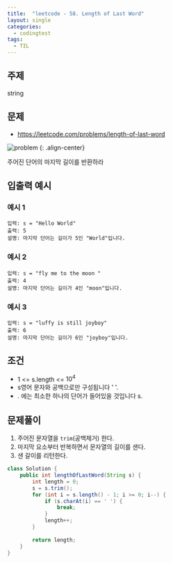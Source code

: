 ```yaml
---
title:  "leetcode - 58. Length of Last Word"
layout: single
categories:
  - codingtest
tags:
  - TIL
---
```


## 주제
string

## 문제
- https://leetcode.com/problems/length-of-last-word

![problem](https://github.com/user-attachments/assets/50e6de2b-a245-4b74-bbe6-b96ec604a251)
{: .align-center}

주어진 단어의 마지막 길이를 반환하라


## 입출력 예시
### 예시 1
```
입력: s = "Hello World"
출력: 5
설명: 마지막 단어는 길이가 5인 "World"입니다.
```

### 예시 2
```
입력: s = "fly me to the moon "
출력: 4
설명: 마지막 단어는 길이가 4인 "moon"입니다.
```

### 예시 3
```
입력: s = "luffy is still joyboy"
출력: 6
설명: 마지막 단어는 길이가 6인 "joyboy"입니다.
```

## 조건
- 1 <= s.length <= $10^{4}$
- s영어 문자와 공백으로만 구성됩니다 ' '.
- . 에는 최소한 하나의 단어가 들어있을 것입니다 s.


## 문제풀이
1. 주어진 문자열을 `trim`(공백제거) 한다.
2. 마지막 요소부터 반복하면서 문자열의 길이를 샌다.
3. 샌 갈이를 리턴한다.

```java
class Solution {
    public int lengthOfLastWord(String s) {
        int length = 0;
        s = s.trim();
        for (int i = s.length() - 1; i >= 0; i--) {
            if (s.charAt(i) == ' ') {
                break;
            }
            length++;
        }
        
        return length;
    }
}
```